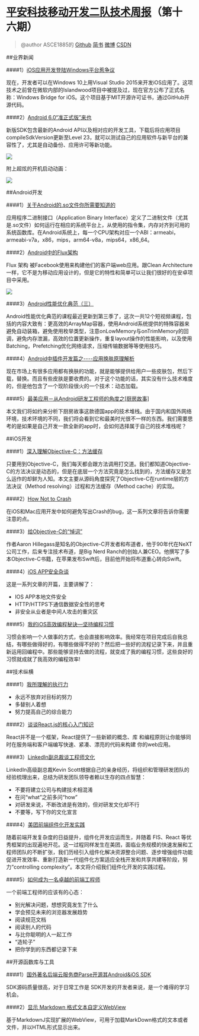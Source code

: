# [平安科技移动开发二队技术周报](https://github.com/PaicHyperionDev/MobileDevWeekly)（第十六期）

> @author ASCE1885的 [Github](https://github.com/ASCE1885)  [简书](http://www.jianshu.com/users/4ef984470da8/latest_articles) [微博](http://weibo.com/asce885/profile?rightmod=1&wvr=6&mod=personinfo) [CSDN](http://blog.csdn.net/asce1885)

##业界新闻

####1）[iOS应用开发登陆Windows平台惹争议](http://www.infoq.com/cn/news/2015/08/ios-apps-windows)

现在，开发者可以在Windows 10上用Visual Studio 2015来开发iOS应用了。这项技术之前曾在微软内部的Islandwood项目中被提及过，现在官方公布了正式名称：Windows Bridge for iOS。这个项目基于MIT开源许可证书，通过GitHub开源代码。

####2）[Android 6.0“准正式版”来也](http://www.techweb.com.cn/it/2015-08-18/2190751.shtml)

新版SDK包含最新的Android API以及相对应的开发工具，下载后将应用项目compileSdkVersion更新至Level 23，就可以测试自己的应用软件与新平台的兼容性了，尤其是自动备份、应用许可等新功能。

![](http://ww3.sinaimg.cn/large/a8e44e81jw1ev6rcu2ov6g20dw07tqv5.gif)

附上超炫的开机启动动画：

![](http://ww4.sinaimg.cn/large/66e8f898gw1ev74ewctxeg20mm05yb2b.gif)

##Android开发

####1）[关于Android的.so文件你所需要知道的](http://www.jianshu.com/p/cb05698a1968)

应用程序二进制接口（Application Binary Interface）定义了二进制文件（尤其是.so文件）如何运行在相应的系统平台上，从使用的指令集，内存对齐到可用的系统函数库。在Android系统上，每一个CPU架构对应一个ABI：armeabi，armeabi-v7a，x86，mips，arm64-v8a，mips64，x86_64。

####2）[Android中的Flux架构](http://www.jcodecraeer.com/a/anzhuokaifa/androidkaifa/2015/0816/3311.html)

Flux 架构 被Facebook使用来构建他们的客户端web应用。跟Clean Architecture一样，它不是为移动应用设计的，但是它的特性和简单可以让我们很好的在安卓项目中采用。

![](http://www.jcodecraeer.com/uploads/20150816/1439709800103525.png)

####3）[Android性能优化典范（三）](http://www.csdn.net/article/2015-08-12/2825447-android-performance-patterns-season-3)

Android性能优化典范的课程最近更新到第三季了，这次一共12个短视频课程，包括的内容大致有：更高效的ArrayMap容器，使用Android系统提供的特殊容器来避免自动装箱，避免使用枚举类型，注意onLowMemory与onTrimMemory的回调，避免内存泄漏，高效的位置更新操作，重复layout操作的性能影响，以及使用Batching，Prefetching优化网络请求，压缩传输数据等等使用技巧。

####4）[Android中插件开发篇之----应用换肤原理解析](http://blog.csdn.net/jiangwei0910410003/article/details/47679843)

现在市场上有很多应用都有换肤的功能，就是能够提供给用户一些皮肤包，然后下载，替换。而且有些皮肤是要收费的。对于这个功能的话，其实没有什么技术难度的，但是他包含了一个现阶段很火的一个技术：动态加载。

####5）[最美应用－从Android研发工程师的角度之[厨房故事]](http://www.jianshu.com/p/c8c6dbe00787)

本文我们将如约来分析下厨房故事这款德国app的技术堆栈。由于国内和国外网络环境，技术环境的不同，我们将会看到它和最美时光很不一样的东西。我们需要思考的是如果是自己开发一款全新的app时，会如何选择属于自己的技术堆栈呢？


##iOS开发

####1）[深入理解Objective-C：方法缓存](http://tech.meituan.com/DiveIntoMethodCache.html)

只要用到Objective-C，我们每天都会跟方法调用打交道。我们都知道Objective-C的方法决议是动态的，但是在底层一个方法究竟是怎么找到的，方法缓存又是怎么运作的却鲜为人知。本文主要从源码角度探究了Objective-C在runtime层的方法决议（Method resolving）过程和方法缓存（Method cache）的实现。

####2）[How Not to Crash](http://inessential.com/hownottocrash)

在iOS和Mac应用开发中如何避免写出Crash的bug，这一系列文章将告诉你需要注意的点。

####3）[给Objective-C的“悼词”](http://www.infoq.com/cn/news/2015/08/Eulogy-for-Objective-C?utm_source=infoq&utm_medium=popular_widget&utm_campaign=popular_content_list&utm_content=homepage)

作者Aaron Hillegass是知名的Objective-C开发者和布道者，他于90年代在NeXT公司工作，后来专注技术布道，是Big Nerd Ranch的创始人兼CEO。他撰写了多本Objective-C书籍，在苹果发布Swift后，目前他开始将布道重心转向Swift。

####4）[iOS APP安全杂谈](http://drops.wooyun.org/tips/6826)

这是一系列文章的开篇，主要讲解了：

* IOS APP本地文件安全
* HTTP/HTTPS下通信数据安全性的思考
* 非安全从业者是中间人攻击的重灾区

####5）[我的iOS高效编程秘诀—坚持编程习惯](http://www.jianshu.com/p/a649847f781a)

习惯会影响一个人做事的方式，也会直接影响效率。我经常在项目完成后自我总结，有哪些做得好的，有哪些做得不好的？然后把一些好的流程记录下来，并且重新运用回编程中。那些能够坚持去做的流程，就变成了我的编程习惯，这些良好的习惯就成就了我高效的编程效率!

##技术纵横

####1）[我所理解的执行力](http://blog.devtang.com/blog/2015/08/15/talk-about-execution/)

* 永远不放弃对目标的努力
* 多替别人着想
* 努力提高自己的综合能力

####2）[谈谈React.js的核心入门知识](http://wwsun.me/posts/react-getting-started.html)

React并不是一个框架，React提供了一些新颖的概念、库 和编程原则让你能够同时在服务端和客户端编写快速、紧凑、漂亮的代码来构建 你的web应用。

####3）[LinkedIn副总裁谈工程师文化](http://www.infoq.com/cn/news/2015/08/LinkedIn-AdMob)

LinkedIn高级副总裁Kevin Scott根据自己的亲身经历，将组织和管理研发团队的经验梳理出来，总结为研发团队领导者赖以生存的四点智慧：

* 不要将建立公司与构建技术相混淆
* 在问“what”之前多问“how”
* 对研发来说，不断改进是有效的，但对研发文化却不行
* 不要等，写下你的文化宣言

####4）[美团前端组件化开发实践](http://tech.meituan.com/frontend-component-practice.html)

随着前端开发复杂度的日益提升，组件化开发应运而生，并随着 FIS、React 等优秀框架的出现遍地开花。这一过程同样发生在美团，面临业务规模的快速发展和工程师团队的不断扩张，我们历经引入组件化解决资源整合问题、逐步增强组件功能促进开发效率、重新打造新一代组件化方案适应全栈开发和共享共建等阶段，努力“controlling complexity”。本文将介绍我们组件化开发的实践过程。

####5）[如何成为一名卓越的前端工程师](http://jiongks.name/blog/how-to-become-a-great-front-end-engineer/?utm_source=tuicool)

一个前端工程师的应该有的心态：

* 别光解决问题，想想究竟发生了什么
* 学会预见未来的浏览器发展趋势
* 阅读规范文档
* 阅读别人的代码
* 与比你聪明的人一起工作
* “造轮子”
* 把你学到的东西都记录下来

##开源函数库与工具

####1）[国外著名后端云服务商Parse开源其Android&iOS SDK](http://blog.parse.com/announcements/open-sourcing-our-sdks/)

SDK源码质量很高，对于日常工作是 SDK开发的开发者来说，是一个难得的学习机会。

####2）[显示 Markdown 格式文本自定义WebView](https://github.com/falnatsheh/MarkdownView)

基于MarkdownJ实现扩展的WebView，可用于加载MarkDown格式的文本或者文件，并以HTML形式显示出来。




